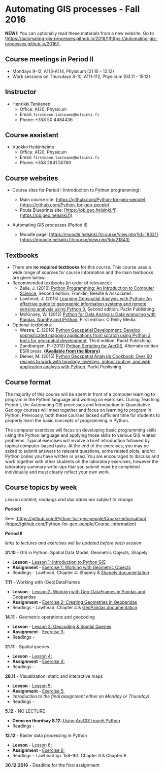 # Automating GIS processes - Fall 2016

**NEW!**: You can optionally read these materials from a new website. Go to [https://automating-gis-processes.github.io/2016/](https://automating-gis-processes.github.io/2016/).

## Course meetings in Period II

- Mondays 9-12, A113-A114, Physicum (31.10 - 12.12)
- Work sessions on Thursdays 8-10, A111-112, Physicum (03.11 - 15.12)

## Instructor

- Henrikki Tenkanen
  - Office: A120, Physicum
  - Email: `firstname.lastname@helsinki.fi`
  - Phone: +358 50 4484436
  
## Course assistant

- Vuokko Heikinheimo
  - Office: A120, Physicum
  - Email: `firstname.lastname@helsinki.fi`
  - Phone: +358 2941 50760 
  
## Course websites

- Course sites for Period I (Introduction to Python programming):
  - Main course site: [https://github.com/Python-for-geo-people](https://github.com/Python-for-geo-people)
  - Pouta Blueprints site: [https://pb.geo.helsinki.fi](https://pb.geo.helsinki.fi)

- Automating GIS processes (Period II)
  - Moodle page: [https://moodle.helsinki.fi/course/view.php?id=18331](https://moodle.helsinki.fi/course/view.php?id=21843)
  
## Textbooks

- There are **no required textbooks** for this course. This course uses a wide range of sources for course information and the main textbooks are given below.
- Recommended textbooks (in order of relevance):
  - Zelle, J. (2010) [Python Programming: An Introduction to Computer Science](http://mcsp.wartburg.edu/zelle/python/ppics2/index.html), Second edition. Franklin, Beedle & Associates.
  - Lawhead, J. (2015) [Learning Geospatial Analysis with Python: An effective guide to geographic information systems and remote sensing analysis using Python 3](https://www.packtpub.com/application-development/learning-geospatial-analysis-python-second-edition), Second edition. Packt Publishing.
  - McKinney, W. (2012) [Python for Data Analysis: Data wrangling with Pandas, NumPy and iPython](http://www.amazon.com/Python-Data-Analysis-Wrangling-IPython/dp/1449319793), First edition. O´Reilly Media.
- Optional textbooks:
  - Westra, E. (2016) [Python Geospatial Development: Develop sophisticated mapping applications from scratch using Python 3 tools for geospatial development](https://www.packtpub.com/application-development/python-geospatial-development-third-edition), Third edition. Packt Publishing.
  - Zandbergen, P. (2013) [Python Scripting for ArcGIS](https://www.amazon.com/Python-Scripting-ArcGIS-Paul-Zandbergen/dp/1589482824/ref=asap_bc?ie=UTF8), Alternate edition. ESRI press. **([Available from the library](https://helka.linneanet.fi/cgi-bin/Pwebrecon.cgi?Search_Arg=Python+scripting+for+ArcGIS&Search_Code=TALL&SL=None&PID=PNf7cMJlQOsRhdelSvtktIwh3_E04&SEQ=20160912155918&CNT=50&HIST=1&SEARCH_FROM_TITLES_PAGE=Y))**  
  - Diener, M. (2015) [Python Geospatial Analysis Cookbook: Over 60 recipes to work with topology, overlays, indoor routing, and web application analysis with Python](https://www.packtpub.com/big-data-and-business-intelligence/python-geospatial-analysis-cookbook). Packt Publishing.
  
## Course format

The majority of this course will be spent in front of a computer learning to program in the Python language and working on exercises.
During Teaching Period I, the Automating GIS processes and Introduction to Quantitative Geology courses will meet together and focus on 
learning to program in Python. Previously, both these courses lacked sufficient time for students to properly learn the basic concepts of programming in Python.

The computer exercises will focus on developing basic programming skills using the Python language and applying those skills to various GIS related problems. 
Typical exercises will involve a brief introduction followed by topical computer-based tasks. At the end of the exercises, you may be asked to submit answers 
to relevant questions, some related plots, and/or Python codes you have written or used. You are encouraged to discuss and work together with other students 
on the laboratory exercises, however the laboratory summary write-ups that you submit must be completed individually and must clearly reflect your own work.

## Course topics by week
 *Lesson content, readings and due dates are subject to change*
 
**Period I**
 
See: [https://github.com/Python-for-geo-people/Course-information](https://github.com/Python-for-geo-people/Course-information)
 
**Period II**

*links to lectures and exercises will be updated before each session*

**31.10** - GIS in Python; Spatial Data Model, Geometric Objects, Shapely

[comment]: # (Link to Classroom when it is done and course has started: https://classroom.github.com/assignment-invitations/c1252e0b9df12b27f1e39d557e918ae5)
- **Lesson** - [Lesson 1: Introduction to Python GIS](https://github.com/Automating-GIS-processes/Lesson-1-Intro-Python-GIS)
- **Assignment** - [Exercise 1: Working with Geometric Objects](https://classroom.github.com/assignment-invitations/c1252e0b9df12b27f1e39d557e918ae5) 
- Readings - Lawhead, Chapter 4: Shapely & [Shapely documentation](http://toblerity.org/shapely/manual.html)

**7.11** - Working with (Geo)DataFrames 

[comment]: # (Link to Classroom when it is done and week has started: https://classroom.github.com/assignment-invitations/f6f1d09cc0e970fcec4f3556b6754f4d)
- **Lesson** - [Lesson 2: Working with Geo-DataFrames in Pandas and Geopandas](https://github.com/Automating-GIS-processes/Lesson-2-Geo-DataFrames)
- **Assignment** - [Exercise 2: Creating Geometries in Geopandas](https://classroom.github.com/assignment-invitations/f6f1d09cc0e970fcec4f3556b6754f4d)
- Readings - Lawhead, Chapter 4 & [GeoPandas documentation](http://geopandas.org/data_structures.html#geodataframe)

**14.11** - Geometric operations and geocoding
- **Lesson** - [Lesson 3: Geocoding & Spatial Queries](https://github.com/Automating-GIS-processes/Lesson-3-Geocoding-Spatial-Queries#lesson-3-geocoding--spatial-queries)
- **Assignment** - [Exercise 3: ]()
- Readings - 

**21.11** - Spatial queries 
- **Lesson** - [Lesson 4: ]()
- **Assignment** - [Exercise 4: ]()
- Readings - 

**28.11** -  Visualization: static and interactive maps 
- **Lesson** - [Lesson 5: ]()
- **Assignment** - [Exercise 5: ]() 
- *Introduction to the final assignment either on Monday or Thursday!*
- Readings - 

**5.12** -  NO LECTURE 
- **Demo on thurdsay 8.12:**[ Using ArcGIS trough Python ]()
- Readings - 

**12.12** - Raster data processing in Python
- **Lesson** - [Lesson 6: ]()
- **Assignment** - [Exercise 6: ]()
- Readings - Lawhead pp. 158-161, Chapter 6 & Chapter 8

**30.12.2016** - Deadline for the final assignment
 
